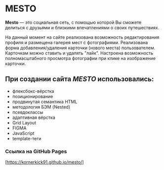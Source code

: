 # MESTO
**Mesto** — это социальная сеть, с помощью которой Вы cможете делиться с друзьями и близкими впечатлениями о своих путешествиях.

На данный момент на сайте реализована возможность редактирования профиля и размещена галерея мест с фотографиями.
Реализована форма добавления/удаления карточки (нового места) пользователем. Карточкам можно ставить и удалять "лайк".
Настроена возможность полномасштабного просмотра фотографии при клике на изображение карточки.

## При создании сайта *MESTO* использовались:
* флексбокс-вёрстка
* позиционирование
* продвинутая семантика HTML
* методология БЭМ (Nested)
* псевдоклассы
* адаптивная вёрстка
* Grid Layout
* FIGMA
* JavaScript
* template-теги

### Сcылка на GitHub Pages
[https://kornerkick91.github.io/mesto/]
